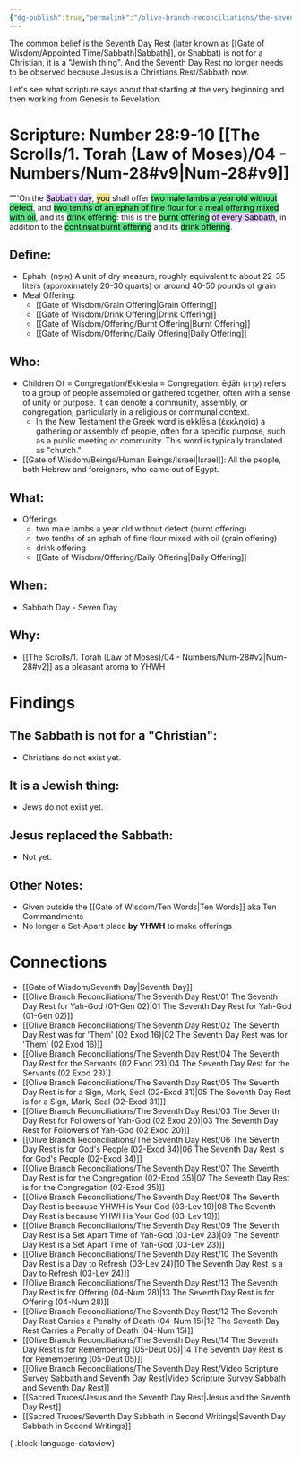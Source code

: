 ```yaml
---
{"dg-publish":true,"permalink":"/olive-branch-reconciliations/the-seventh-day-rest/13-the-seventh-day-rest-is-for-offering-04-num-28/","tags":["#OliveBranch","#Sabbath","SeventhDayRest","S"]}
---
```


The common belief is the Seventh Day Rest (later known as [[Gate of Wisdom/Appointed Time/Sabbath\|Sabbath]], or Shabbat) is not for a Christian, it is a "Jewish thing". And the Seventh Day Rest no longer needs to be observed because Jesus is a Christians Rest/Sabbath now. 

Let's see what scripture says about that starting at the very beginning and then working from Genesis to Revelation. 
# Scripture: Number 28:9-10 [[The Scrolls/1. Torah (Law of Moses)/04 - Numbers/Num-28#v9\|Num-28#v9]]

""'On the <mark style="background: #D2B3FFA6;">Sabbath day</mark>, <mark style="background: #E0CC4BA6;">you</mark> shall offer <mark style="background: #04CD3EA6;">two male lambs a year old without defect</mark>, and <mark style="background: #04CD3EA6;">two tenths of an ephah of fine flour for a meal offering mixed with oil</mark>, and its <mark style="background: #04CD3EA6;">drink offering</mark>: this is the <mark style="background: #04CD3EA6;">burnt offering</mark> <mark style="background: #D2B3FFA6;">of every Sabbath</mark>, in addition to the <mark style="background: #04CD3EA6;">continual burnt offering</mark> and its <mark style="background: #04CD3EA6;">drink offering</mark>. 

## **Define**: 
- Ephah: (אֵיפָה) A unit of dry measure, roughly equivalent to about 22-35 liters (approximately 20-30 quarts) or around 40-50 pounds of grain
- Meal Offering: 
	- [[Gate of Wisdom/Grain Offering\|Grain Offering]]
	- [[Gate of Wisdom/Drink Offering\|Drink Offering]]
	- [[Gate of Wisdom/Offering/Burnt Offering\|Burnt Offering]]
	- [[Gate of Wisdom/Offering/Daily Offering\|Daily Offering]]
## **Who**:
-  Children Of = Congregation/Ekklesia = Congregation: ēḏāh (עֵדָה) refers to a group of people assembled or gathered together, often with a sense of unity or purpose. It can denote a community, assembly, or congregation, particularly in a religious or communal context.
	- In the New Testament the Greek word is ekklēsia (ἐκκλησία) a gathering or assembly of people, often for a specific purpose, such as a public meeting or community. This word is typically translated as "church."
- [[Gate of Wisdom/Beings/Human Beings/Israel\|Israel]]: All the people, both Hebrew and foreigners, who came out of Egypt.

## **What**: 
- Offerings
	- two male lambs a year old without defect (burnt offering)
	- two tenths of an ephah of fine flour mixed with oil (grain offering)
	- drink offering
	- [[Gate of Wisdom/Offering/Daily Offering\|Daily Offering]]
## **When**:
- Sabbath Day - Seven Day

## **Why**: 
- [[The Scrolls/1. Torah (Law of Moses)/04 - Numbers/Num-28#v2\|Num-28#v2]] as a pleasant aroma to YHWH

# Findings

## The Sabbath is not for a "Christian":
- Christians do not exist yet.
## It is a Jewish thing: 
-  Jews do not exist yet.
## Jesus replaced the Sabbath:
- Not yet.

## Other Notes:
- Given outside the [[Gate of Wisdom/Ten Words\|Ten Words]] aka Ten Commandments
- No longer a Set-Apart place **by YHWH** to make offerings

# Connections


- [[Gate of Wisdom/Seventh Day\|Seventh Day]]
- [[Olive Branch Reconciliations/The Seventh Day Rest/01 The Seventh Day Rest for Yah-God (01-Gen 02)\|01 The Seventh Day Rest for Yah-God (01-Gen 02)]]
- [[Olive Branch Reconciliations/The Seventh Day Rest/02 The Seventh Day Rest was for 'Them' (02 Exod 16)\|02 The Seventh Day Rest was for 'Them' (02 Exod 16)]]
- [[Olive Branch Reconciliations/The Seventh Day Rest/04 The Seventh Day Rest for the Servants (02 Exod 23)\|04 The Seventh Day Rest for the Servants (02 Exod 23)]]
- [[Olive Branch Reconciliations/The Seventh Day Rest/05 The Seventh Day Rest is for a Sign, Mark, Seal (02-Exod 31)\|05 The Seventh Day Rest is for a Sign, Mark, Seal (02-Exod 31)]]
- [[Olive Branch Reconciliations/The Seventh Day Rest/03 The Seventh Day Rest for Followers of Yah-God (02 Exod 20)\|03 The Seventh Day Rest for Followers of Yah-God (02 Exod 20)]]
- [[Olive Branch Reconciliations/The Seventh Day Rest/06 The Seventh Day Rest is for God's People (02-Exod 34)\|06 The Seventh Day Rest is for God's People (02-Exod 34)]]
- [[Olive Branch Reconciliations/The Seventh Day Rest/07 The Seventh Day Rest is for the Congregation (02-Exod 35)\|07 The Seventh Day Rest is for the Congregation (02-Exod 35)]]
- [[Olive Branch Reconciliations/The Seventh Day Rest/08 The Seventh Day Rest is because YHWH is Your God (03-Lev 19)\|08 The Seventh Day Rest is because YHWH is Your God (03-Lev 19)]]
- [[Olive Branch Reconciliations/The Seventh Day Rest/09 The Seventh Day Rest is a Set Apart Time of Yah-God (03-Lev 23)\|09 The Seventh Day Rest is a Set Apart Time of Yah-God (03-Lev 23)]]
- [[Olive Branch Reconciliations/The Seventh Day Rest/10 The Seventh Day Rest is a Day to Refresh (03-Lev 24)\|10 The Seventh Day Rest is a Day to Refresh (03-Lev 24)]]
- [[Olive Branch Reconciliations/The Seventh Day Rest/13 The Seventh Day Rest is for Offering (04-Num 28)\|13 The Seventh Day Rest is for Offering (04-Num 28)]]
- [[Olive Branch Reconciliations/The Seventh Day Rest/12 The Seventh Day Rest Carries a Penalty of Death (04-Num 15)\|12 The Seventh Day Rest Carries a Penalty of Death (04-Num 15)]]
- [[Olive Branch Reconciliations/The Seventh Day Rest/14 The Seventh Day Rest is for Remembering (05-Deut 05)\|14 The Seventh Day Rest is for Remembering (05-Deut 05)]]
- [[Olive Branch Reconciliations/The Seventh Day Rest/Video Scripture Survey Sabbath and Seventh Day Rest\|Video Scripture Survey Sabbath and Seventh Day Rest]]
- [[Sacred Truces/Jesus and the Seventh Day Rest\|Jesus and the Seventh Day Rest]]
- [[Sacred Truces/Seventh Day Sabbath in Second Writings\|Seventh Day Sabbath in Second Writings]]

{ .block-language-dataview}

